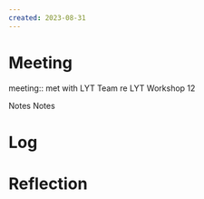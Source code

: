 ```yaml
---
created: 2023-08-31
---
```



# Meeting
meeting:: met with LYT Team re LYT Workshop 12

Notes 
Notes

# Log

# Reflection